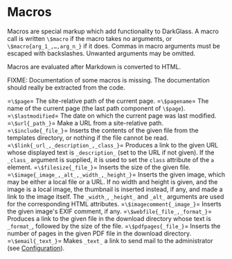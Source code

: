 # Macros

Macros are special markup which add functionality to DarkGlass. A macro call is written `\$macro` if the macro takes no arguments, or `\$macro{arg_1_,…,arg_n_}` if it does. Commas in macro arguments must be escaped with backslashes. Unwanted arguments may be omitted.

Macros are evaluated after Markdown is converted to HTML.

FIXME: Documentation of some macros is missing. The documentation should really be extracted from the code.

=`\$page`=
    The site-relative path of the current page.
=`\$pagename`=
    The name of the current page (the last path component of `\$page`).
=`\$lastmodified`=
    The date on which the current page was last modified.
=`\$url{_path_}`=
    Make a URL from a site-relative path.
=`\$include{_file_}`=
    Inserts the contents of the given file from the templates directory, or nothing if the file cannot be read.
=`\$link{_url_,_description_,_class_}`=
    Produces a link to the given URL whose displayed text is `_description_` (set to the URL if not given). If the `_class_` argument is supplied, it is used to set the `class` attribute of the `a` element.
=`\$filesize{_file_}`=
    Inserts the size of the given file.
=`\$image{_image_,_alt_,_width_,_height_}`=
    Inserts the given image, which may be either a local file or a URL. If no width and height is given, and the image is a local image, the thumbnail is inserted instead, if any, and made a link to the image itself. The `_width_`, `_height_` and `_alt_` arguments are used for the corresponding HTML attributes.
=`\$imagecomment{_image_}`=
    Inserts the given image's EXIF comment, if any.
=`\$webfile{_file_,_format_}`=
    Produces a link to the given file in the download directory whose text is `_format_`, followed by the size of the file.
=`\$pdfpages{_file_}`=
    Inserts the number of pages in the given PDF file in the download directory.
=`\$email{_text_}`=
    Makes `_text_` a link to send mail to the administrator (see [Configuration](Configuration.md)).